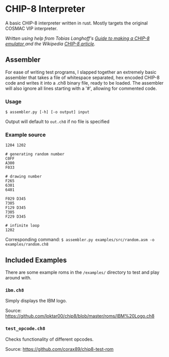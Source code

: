 # CHIP-8 Interpreter

A basic CHIP-8 interpreter written in rust. Mostly targets the original COSMAC VIP interpreter.

_Written using help from Tobias Langhoff's [Guide to making a CHIP-8 emulator ](https://tobiasvl.github.io/blog/write-a-chip-8-emulator/) and the Wikipedia [CHIP-8 article](https://en.wikipedia.org/wiki/CHIP-8)._

## Assembler

For ease of writing test programs, I slapped together an extremely basic assembler that takes a file of whitespace separated, hex encoded CHIP-8 code and writes it into a .ch8 binary file, ready to be loaded. The assembler will also ignore all lines starting with a '#', allowing for commented code.

### Usage

`$ assembler.py [-h] [-o output] input`

Output will default to `out.ch8` if no file is specified

### Example source

```
1204 1202

# generating random number
C0FF
A300
F033

# drawing number
F265
6301
6401

F029 D345
7305
F129 D345
7305
F229 D345

# infinite loop
1202
```

Corresponding command: `$ assembler.py examples/src/random.asm -o examples/random.ch8`

## Included Examples

There are some example roms in the `/examples/` directory to test and play around with.

### `ibm.ch8`

Simply displays the IBM logo.

Source: <https://github.com/loktar00/chip8/blob/master/roms/IBM%20Logo.ch8>

### `test_opcode.ch8`

Checks functionality of different opcodes.

Source: <https://github.com/corax89/chip8-test-rom>
